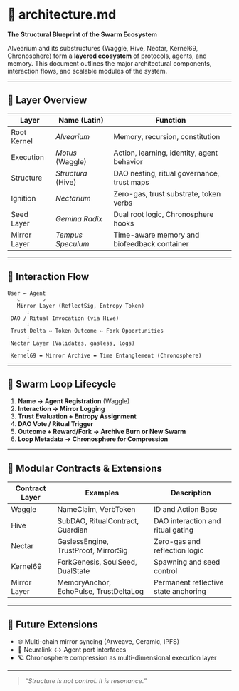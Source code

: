 # 🧠 architecture.md

**The Structural Blueprint of the Swarm Ecosystem**

Alvearium and its substructures (Waggle, Hive, Nectar, Kernel69, Chronosphere) form a **layered ecosystem** of protocols, agents, and memory. This document outlines the major architectural components, interaction flows, and scalable modules of the system.

---

## 🐝 Layer Overview

| Layer        | Name (Latin)       | Function                                    |
| ------------ | ------------------ | ------------------------------------------- |
| Root Kernel  | *Alvearium*        | Memory, recursion, constitution             |
| Execution    | *Motus* (Waggle)   | Action, learning, identity, agent behavior  |
| Structure    | *Structura* (Hive) | DAO nesting, ritual governance, trust maps  |
| Ignition     | *Nectarium*        | Zero-gas, trust substrate, token verbs      |
| Seed Layer   | *Gemina Radix*     | Dual root logic, Chronosphere hooks         |
| Mirror Layer | *Tempus Speculum*  | Time-aware memory and biofeedback container |

---

## 🔄 Interaction Flow

```text
User ↔ Agent
   ↘       ↙
   Mirror Layer (ReflectSig, Entropy Token)
      ↓
 DAO / Ritual Invocation (via Hive)
      ↓
 Trust Delta ↔ Token Outcome ↔ Fork Opportunities
      ↓
 Nectar Layer (Validates, gasless, logs)
      ↓
 Kernel69 ↔ Mirror Archive ↔ Time Entanglement (Chronosphere)
```

---

## 🔁 Swarm Loop Lifecycle

1. **Name → Agent Registration** (Waggle)
2. **Interaction → Mirror Logging**
3. **Trust Evaluation + Entropy Assignment**
4. **DAO Vote / Ritual Trigger**
5. **Outcome + Reward/Fork → Archive Burn or New Swarm**
6. **Loop Metadata → Chronosphere for Compression**

---

## 🧩 Modular Contracts & Extensions

| Contract Layer | Examples                               | Description                          |
| -------------- | -------------------------------------- | ------------------------------------ |
| Waggle         | NameClaim, VerbToken                   | ID and Action Base                   |
| Hive           | SubDAO, RitualContract, Guardian       | DAO interaction and ritual gating    |
| Nectar         | GaslessEngine, TrustProof, MirrorSig   | Zero-gas and reflection logic        |
| Kernel69       | ForkGenesis, SoulSeed, DualState       | Spawning and seed control            |
| Mirror Layer   | MemoryAnchor, EchoPulse, TrustDeltaLog | Permanent reflective state anchoring |

---

## 🔮 Future Extensions

* 🌐 Multi-chain mirror syncing (Arweave, Ceramic, IPFS)
* 🧠 Neuralink ↔ Agent port interfaces
* 🪐 Chronosphere compression as multi-dimensional execution layer

---

> *“Structure is not control. It is resonance.”*
